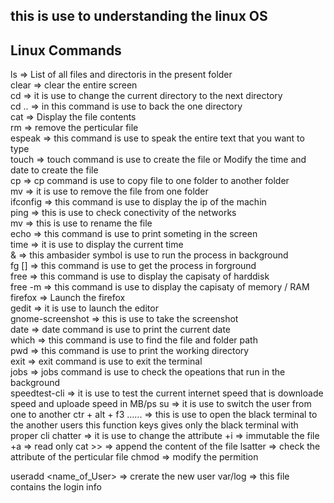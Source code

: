 ## this is use to understanding the linux OS


## Linux Commands

ls 	=> List of all files and directoris in the present folder<br>
clear   => clear the entire screen<br>
cd 	=> it is use to change the current directory  to the next directory<br>
cd ..   => in this command is use to back the one directory<br>
cat 	=> Display the file contents<br>
rm 	=> remove the perticular file<br>
espeak 	=> this command is use to speak the entire text that you want to type<br>
touch 	=> touch command is use to create the file   or Modify the time and date to create the file  <br>
cp 	=> cp command is use to copy file to one folder to another folder<br>
mv 	=> it is use to remove the file from one folder<br>
ifconfig => this command is use to display the ip of the machin<br>
ping 	=>  this is use to check conectivity of the networks<br>
mv 	=> this is use to rename the file<br>
echo 	=> this command is use to print someting in the screen</br>
time 	=> it is use to display the current time</br>
& 	=> this ambasider symbol is use to run the process in background</br>
fg []   => this command is use to get the process in forground</br>
free    => this command is use to display the capisaty of harddisk </br>
free -m => this command is use to display the capisaty of memory / RAM</br>
firefox => Launch the firefox</br>
gedit   => it is use to launch the editor<br>
gnome-screenshot => this is use to take the screenshot</br>
date    => date command is use to print the current date</br>
which   => this command is use to find the file and folder path</br>
pwd     => this command is use to print the working directory</br>
exit    => exit command is use to exit the terminal</br>
jobs    => jobs command is use to check the opeations that run in the background </br>
speedtest-cli => it is use to test the current internet speed that is downloade speed and uploade speed in   MB/ps
su      => it is use to switch the user from one to another
ctr + alt + f3 ......   =>  this is use to open the black terminal to the another users this function keys gives only the black terminal with proper cli
chatter =>  it is use to change the attribute
		+i  => immutable the file
		+a  => read only
		cat >> <file name>  => append the content of the file
lsatter => check the attribute of the perticular file
chmod  => modify the permition

useradd <name_of_User> => crerate the new user
var/log => this file contains the login info




